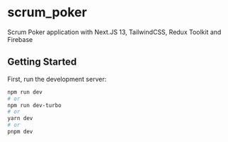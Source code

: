 # scrum_poker
Scrum Poker application with Next.JS 13, TailwindCSS, Redux Toolkit and Firebase

## Getting Started

First, run the development server:

```bash
npm run dev
# or
npm run dev-turbo
# or
yarn dev
# or
pnpm dev
